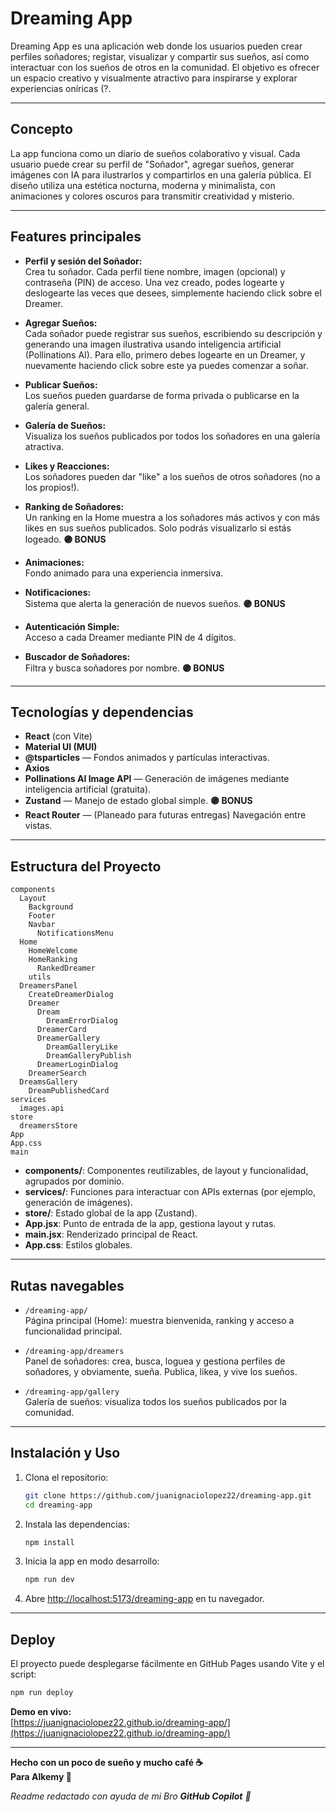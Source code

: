 # Dreaming App

Dreaming App es una aplicación web donde los usuarios pueden crear perfiles soñadores; registar, visualizar y compartir sus sueños, así como interactuar con los sueños de otros en la comunidad. El objetivo es ofrecer un espacio creativo y visualmente atractivo para inspirarse y explorar experiencias oníricas (?. 

---

## Concepto

La app funciona como un diario de sueños colaborativo y visual. Cada usuario puede crear su perfil de "Soñador", agregar sueños, generar imágenes con IA para ilustrarlos y compartirlos en una galería pública. El diseño utiliza una estética nocturna, moderna y minimalista, con animaciones y colores oscuros para transmitir creatividad y misterio.

---

## Features principales

- **Perfil y sesión del Soñador:**  
  Crea tu soñador. Cada perfil tiene nombre, imagen (opcional) y contraseña (PIN) de acceso. Una vez creado, podes logearte y deslogearte las veces que desees, simplemente haciendo click sobre el Dreamer.

- **Agregar Sueños:**  
  Cada soñador puede registrar sus sueños, escribiendo su descripción y generando una imagen ilustrativa usando inteligencia artificial (Pollinations AI). Para ello, primero debes logearte en un Dreamer, y nuevamente haciendo click sobre este ya puedes comenzar a soñar.

- **Publicar Sueños:**  
  Los sueños pueden guardarse de forma privada o publicarse en la galería general.

- **Galería de Sueños:**  
  Visualiza los sueños publicados por todos los soñadores en una galería atractiva.

- **Likes y Reacciones:**  
  Los soñadores pueden dar "like" a los sueños de otros soñadores (no a los propios!).

- **Ranking de Soñadores:**  
  Un ranking en la Home muestra a los soñadores más activos y con más likes en sus sueños publicados. Solo podrás visualizarlo si estás logeado.
  **🟣 BONUS**

- **Animaciones:**  
  Fondo animado para una experiencia inmersiva.

- **Notificaciones:**  
  Sistema que alerta la generación de nuevos sueños.
  **🟣 BONUS**

- **Autenticación Simple:**  
  Acceso a cada Dreamer mediante PIN de 4 dígitos.

- **Buscador de Soñadores:**  
  Filtra y busca soñadores por nombre.
  **🟣 BONUS**

---

## Tecnologías y dependencias

- **React** (con Vite)
- **Material UI (MUI)** 
- **@tsparticles** — Fondos animados y partículas interactivas.
- **Axios**
- **Pollinations AI Image API** — Generación de imágenes mediante inteligencia artificial (gratuita).
- **Zustand** — Manejo de estado global simple. **🟣 BONUS**
- **React Router** — (Planeado para futuras entregas) Navegación entre vistas.

---

## Estructura del Proyecto

```
components
  Layout
    Background
    Footer
    Navbar
      NotificationsMenu
  Home
    HomeWelcome
    HomeRanking
      RankedDreamer
    utils
  DreamersPanel
    CreateDreamerDialog
    Dreamer
      Dream
        DreamErrorDialog
      DreamerCard
      DreamerGallery
        DreamGalleryLike
        DreamGalleryPublish
      DreamerLoginDialog
    DreamerSearch
  DreamsGallery
    DreamPublishedCard
services
  images.api
store
  dreamersStore
App
App.css
main
```

- **components/**: Componentes reutilizables, de layout y funcionalidad, agrupados por dominio.
- **services/**: Funciones para interactuar con APIs externas (por ejemplo, generación de imágenes).
- **store/**: Estado global de la app (Zustand).
- **App.jsx**: Punto de entrada de la app, gestiona layout y rutas.
- **main.jsx**: Renderizado principal de React.
- **App.css**: Estilos globales.

---

## Rutas navegables

- `/dreaming-app/`  
  Página principal (Home): muestra bienvenida, ranking y acceso a funcionalidad principal.

- `/dreaming-app/dreamers`  
  Panel de soñadores: crea, busca, loguea y gestiona perfiles de soñadores, y obviamente, sueña. Publica, likea, y vive los sueños.

- `/dreaming-app/gallery`  
  Galería de sueños: visualiza todos los sueños publicados por la comunidad.

---

## Instalación y Uso

1. Clona el repositorio:
   ```sh
   git clone https://github.com/juanignaciolopez22/dreaming-app.git
   cd dreaming-app
   ```

2. Instala las dependencias:
   ```sh
   npm install
   ```

3. Inicia la app en modo desarrollo:
   ```sh
   npm run dev
   ```

4. Abre [http://localhost:5173/dreaming-app](http://localhost:5173/dreaming-app) en tu navegador.

---

## Deploy

El proyecto puede desplegarse fácilmente en GitHub Pages usando Vite y el script:

```sh
npm run deploy
```

**Demo en vivo:**  
[https://juanignaciolopez22.github.io/dreaming-app/](https://juanignaciolopez22.github.io/dreaming-app/)

---

**Hecho con un poco de sueño y mucho café ☕️**  
**Para Alkemy 🚀**



*Readme redactado con ayuda de mi Bro **GitHub Copilot** 🤖*